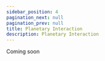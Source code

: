 ```yaml
---
sidebar_position: 4
pagination_next: null
pagination_prev: null
title: Planetary Interaction
description: Planetary Interaction
---
```


Coming soon